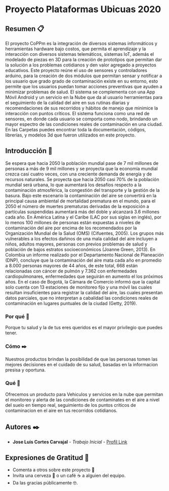 # Proyecto Plataformas Ubicuas 2020

## Resumen 📋

El proyecto CoPPm es la integración de diversos sistemas informáticos y  herramientas hardware bajo costos, que permita el aprendizaje y la interacción con diversos sistemas telemáticos, sistemas IoT, además el  modelado de piezas en 3D para la creación de prototipos que permitan dar  la solución a los problemas cotidianos y den valor agregado a  proyectos educativos.
Este proyecto reúne el uso de sensores y controladores arduino, para la creación de dos módulos que permitan sensar y notificar  a los usuario que grado grado de contaminación existe en su entorno, esto permite que los usuarios puedan tomar acciones preventivas que ayuden a minimizar problemas de salud. El sistema se complementa con una App Móvil Android y un servicio en la Nube que da al usuario herramientas para el seguimiento de la calidad del aire en sus rutinas diarias y recomendaciones de sus recorridos y hábitos de manejo que minimice la interacción con puntos críticos. El sistema funciona como una red de sensores,  en donde cada usuario se comporta como nodo, brindando un mayor espectro de las condiciones reales de contaminación en una ciudad.
En las Carpetas puedes encontrar toda la documentación,  códigos, librerías, y modelos 3d que fueron utilizados en este proyecto. 


## Introducción 🚀

Se espera que hacia 2050 la población mundial pase de 7 mil millones de personas a más de 9 mil millones y se proyecta que la economía mundial crezca casi cuatro veces, con una creciente demanda de energía y de recursos naturales. Se proyecta que hacia 2050 casi 70% de la población mundial será urbana, lo que aumentará los desafíos respecto a la contaminación atmosférica, la congestión del transporte y la gestión de la basura. Bajo este escenario la contaminación del aire se convertirá en la principal causa ambiental de mortalidad prematura en el mundo, para el 2050 el número de muertes prematuras derivadas de la exposición a partículas suspendidas aumentará más del doble y alcanzará 3.6 millones cada año.
En América Latina y el Caribe (LAC por sus siglas en inglés), por lo menos 100 millones de personas están expuestas a niveles de contaminación del aire por encima de los recomendados por la Organización Mundial de la Salud (OMS) (Cifuentes, 2005). Los grupos más vulnerables a los efectos dañinos de una mala calidad del aire incluyen a niños, adultos mayores, personas con previos problemas de salud y población de bajos estratos socioeconómicos (Joanne Green, 2013). 
En Colombia un informe  realizado por el Departamento Nacional de Planeación (DNP), concluye que la contaminación del aire mata cada año en promedio a 8.000 personas mayores de 44 años, de este total, 668 están relacionadas con cáncer de pulmón y 7.362 con enfermedades cardiopulmonares, enfermedades que seguirán en aumento el los próximos años. 
En el caso de Bogotá, la Cámara de Comercio informó que la capital solo cuenta con 13 estaciones de monitoreo fijo y una móvil las cuales resultan insuficientes para registrar la calidad del aire, las cuales presentan datos parciales, que no interpretan a cabalidad las condiciones reales de contaminación en lugares puntuales de la ciudad (Getty, 2019).

### Por qué 📌
Porque tu salud y la de tus eres queridos es el mayor privilegio que puedes tener.

### Cómo ✒️
Nuestros productos brindan la posibilidad de que las personas tomen las mejores decisiones en el cuidado de su salud,  basadas en la informacion presisa y oportuna.

### Qué 📄
Ofrecemos un producto para Vehiculos y servicios en la nube que permitan el monitoreo y alerta de las condiciones de contaminates en el aire a nivel del suelo en tiempo real, seguimiento de los puntos criticos de contaminacion en el aire en tus recorridos cotidianos.


## Autores ✒️

* **Jose Luis Cortes Carvajal** - *Trabajo Inicial* - [Profil Link](https://github.com/jos3cort3s)


## Expresiones de Gratitud 🎁

* Comenta a otros sobre este proyecto 📢
* Invita una cerveza 🍺 o un café ☕ a alguien del equipo. 
* Da las gracias públicamente 🤓.

